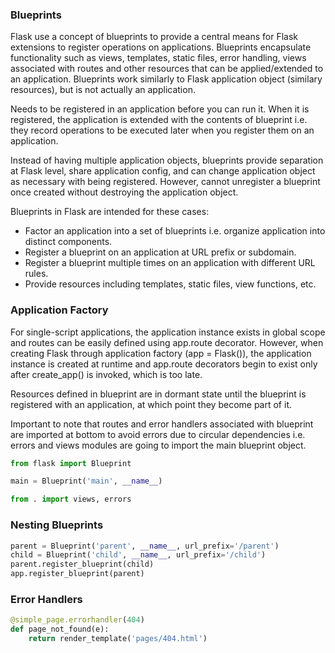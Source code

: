 ### Blueprints
Flask use a concept of blueprints to provide a central means for Flask extensions to register operations on applications. Blueprints encapsulate functionality such as views, templates, static files, error handling, views associated with routes and other resources that can be applied/extended to an application. Blueprints work similarly to Flask application object (similary resources), but is not actually an application.

Needs to be registered in an application before you can run it. When it is registered, the application is extended with the contents of blueprint i.e. they record operations to be executed later when you register them on an application.

Instead of having multiple application objects, blueprints provide separation at Flask level, share application config, and can change application object as necessary with being registered. However, cannot unregister a blueprint once created without destroying the application object.

Blueprints in Flask are intended for these cases:
- Factor an application into a set of blueprints i.e. organize application into distinct components.
- Register a blueprint on an application at URL prefix or subdomain.
- Register a blueprint multiple times on an application with different URL rules.
- Provide resources including templates, static files, view functions, etc.

### Application Factory
For single-script applications, the application instance exists in global scope and routes can be easily defined using app.route decorator. However, when creating Flask through application factory (app = Flask()), the application instance is created at runtime and app.route decorators begin to exist only after create_app() is invoked, which is too late. 

Resources defined in blueprint are in dormant state until the blueprint is registered with an application, at which point they become part of it. 

Important to note that routes and error handlers associated with blueprint are imported at bottom to avoid errors due to circular dependencies i.e. errors and views modules are going to import the main blueprint object.
```py
from flask import Blueprint

main = Blueprint('main', __name__)

from . import views, errors
```

### Nesting Blueprints
```py
parent = Blueprint('parent', __name__, url_prefix='/parent')
child = Blueprint('child', __name__, url_prefix='/child')
parent.register_blueprint(child)
app.register_blueprint(parent)
```

### Error Handlers
```py
@simple_page.errorhandler(404)
def page_not_found(e):
    return render_template('pages/404.html')
```

